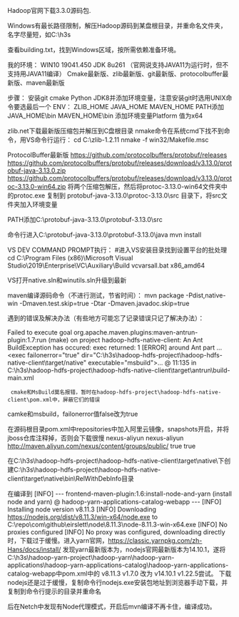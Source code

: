 Hadoop官网下载3.3.0源码包.

Windows有最长路径限制，解压Hadoop源码到某盘根目录，并重命名文件夹，名字尽量短，如C:\h3s

查看building.txt，找到Windows区域，按所需依赖准备环境。


我的环境：
WIN10 19041.450
JDK 8u261 （官网说支持JAVA11为运行时，但不支持用JAVA11编译）
Cmake最新版、zlib最新版、git最新版、protocolbuffer最新版、maven最新版


步骤：
安装git cmake Python JDK8并添加环境变量，注意安装git时选用UNIX命令要选最后一个
ENV：
ZLIB_HOME    JAVA_HOME      MAVEN_HOME
PATH添加JAVA_HOME\bin      MAVEN_HOME\bin
添加环境变量Platform  值为x64


zlib.net下载最新版压缩包并解压到C盘根目录
nmake命令在系统cmd下找不到命令，用VS命令行运行：
cd C:\zlib-1.2.11
nmake -f win32/Makefile.msc 

ProtocolBuffer最新版
https://github.com/protocolbuffers/protobuf/releases
https://github.com/protocolbuffers/protobuf/releases/download/v3.13.0/protobuf-java-3.13.0.zip
https://github.com/protocolbuffers/protobuf/releases/download/v3.13.0/protoc-3.13.0-win64.zip
将两个压缩包解压，然后将protoc-3.13.0-win64文件夹中的protoc.exe 复制到 protobuf-java-3.13.0\protoc-3.13.0\src 目录下，将src文件夹加入环境变量

PATH添加C:\protobuf-java-3.13.0\protobuf-3.13.0\src

命令行进入C:\protobuf-java-3.13.0\protobuf-3.13.0\java
mvn install



VS DEV COMMAND PROMPT执行：
#进入VS安装目录找到设置平台的批处理
cd C:\Program Files (x86)\Microsoft Visual Studio\2019\Enterprise\VC\Auxiliary\Build
 vcvarsall.bat x86_amd64

VS打开native.sln和winutils.sln升级到最新




maven编译源码命令（不进行测试，节省时间）：
mvn package -Pdist,native-win  -Dmaven.test.skip=true -Dtar -Dmaven.javadoc.skip=true



遇到的错误及解决办法（有些地方可能忘了记录错误只记了解决办法）：

Failed to execute goal org.apache.maven.plugins:maven-antrun-plugin:1.7:run (make) on project hadoop-hdfs-native-client: An Ant BuildException has occured: exec returned: 1
[ERROR] around Ant part ...<exec failοnerrοr="true" dir="C:\h3s\hadoop-hdfs-project\hadoop-hdfs-native-client\target/native" executable="msbuild">... @ 11:135 in C:\h3s\hadoop-hdfs-project\hadoop-hdfs-native-client\target\antrun\build-main.xml

     cmake和MsBuild莫名报错，暂时在hadoop-hdfs-project\hadoop-hdfs-native-client\pom.xml中，屏蔽它们的错误
camke和msbuild，failonerror值false改为true



在源码根目录pom.xml中repositories中加入阿里云镜像，snapshots开启，并将jboss仓库注释掉，否则会下载很慢
		<repository>
        <id>nexus-aliyun</id>
        <name>nexus-aliyun</name>
        <url>http://maven.aliyun.com/nexus/content/groups/public/</url>
        <releases>
            <enabled>true</enabled>
        </releases>
        <snapshots>
            <enabled>true</enabled>
        </snapshots>
    </repository>


在C:\h3s\hadoop-hdfs-project\hadoop-hdfs-native-client\target\native\下创建C:\h3s\hadoop-hdfs-project\hadoop-hdfs-native-client\target\native\bin\RelWithDebInfo目录



在编译到
[INFO] --- frontend-maven-plugin:1.6:install-node-and-yarn (install node and yarn) @ hadoop-yarn-applications-catalog-webapp ---
[INFO] Installing node version v8.11.3
[INFO] Downloading https://nodejs.org/dist/v8.11.3/win-x64/node.exe to C:\repo\com\github\eirslett\node\8.11.3\node-8.11.3-win-x64.exe
[INFO] No proxies configured
[INFO] No proxy was configured, downloading directly
时，下载过于缓慢。进入yarn官网，https://classic.yarnpkg.com/zh-Hans/docs/install/ 发现yarn最新版本为，nodejs官网最新版本为14.10.1，遂将C:\h3s\hadoop-yarn-project\hadoop-yarn\hadoop-yarn-applications\hadoop-yarn-applications-catalog\hadoop-yarn-applications-catalog-webapp中pom.xml中的 <nodeVersion>v8.11.3</nodeVersion> <yarnVersion>v1.7.0</yarnVersion> 改为 <nodeVersion>v14.10.1</nodeVersion> <yarnVersion>v1.22.5</yarnVersion>尝试。
下载nodejs还是过于缓慢，复制命令行nodejs.exe安装包地址到浏览器手动下载，并复制到命令行提示的目录并重命名

后在Netch中发现有Node代理模式，开启后mvn编译不再卡住，编译成功。


